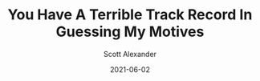 ---
layout: podcast
title: "You Have A Terrible Track Record In Guessing My Motives"
author: Scott Alexander
description: https://astralcodexten.substack.com/p/you-have-a-terrible-track-record
date: 2021-06-02
length: 40843
duration: 10
guid: you-have-a-terrible-track-record
---